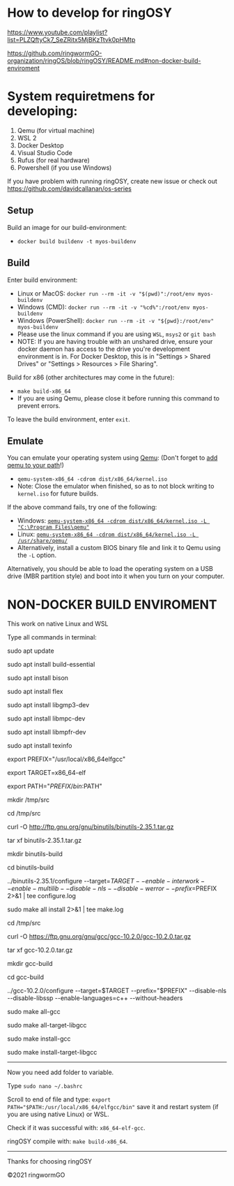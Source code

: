 
# How to develop for ringOSY
https://www.youtube.com/playlist?list=PLZQftyCk7_SeZRitx5MjBKzTtvk0pHMtp

https://github.com/ringwormGO-organization/ringOS/blob/ringOSY/README.md#non-docker-build-enviroment

# System requiretmens for developing:
  1. Qemu (for virtual machine)
  2. WSL 2
  3. Docker Desktop
  4. Visual Studio Code
  5. Rufus (for real hardware)
  6. Powershell (if you use Windows)
  
If you have problem with running ringOSY, create new issue or check out https://github.com/davidcallanan/os-series


## Setup

Build an image for our build-environment:
 - `docker build buildenv -t myos-buildenv`

## Build

Enter build environment:
 - Linux or MacOS: `docker run --rm -it -v "$(pwd)":/root/env myos-buildenv`
 - Windows (CMD): `docker run --rm -it -v "%cd%":/root/env myos-buildenv`
 - Windows (PowerShell): `docker run --rm -it -v "${pwd}:/root/env" myos-buildenv`
 - Please use the linux command if you are using `WSL`, `msys2` or `git bash`
 - NOTE: If you are having trouble with an unshared drive, ensure your docker daemon has access to the drive you're development environment is in. For Docker Desktop, this is in "Settings > Shared Drives" or "Settings > Resources > File Sharing".

Build for x86 (other architectures may come in the future):
 - `make build-x86_64`
 - If you are using Qemu, please close it before running this command to prevent errors.

To leave the build environment, enter `exit`.

## Emulate

You can emulate your operating system using [Qemu](https://www.qemu.org/): (Don't forget to [add qemu to your path](https://dev.to/whaleshark271/using-qemu-on-windows-10-home-edition-4062#:~:text=2.-,Add%20Qemu%20path%20to%20environment%20variables%20settings,-Copy%20the%20Qemu)!)

 - `qemu-system-x86_64 -cdrom dist/x86_64/kernel.iso`
 - Note: Close the emulator when finished, so as to not block writing to `kernel.iso` for future builds.

If the above command fails, try one of the following:
 - Windows: [`qemu-system-x86_64 -cdrom dist/x86_64/kernel.iso -L "C:\Program Files\qemu"`](https://stackoverflow.com/questions/66266448/qemu-could-not-load-pc-bios-bios-256k-bin)
 - Linux: [`qemu-system-x86_64 -cdrom dist/x86_64/kernel.iso -L /usr/share/qemu/`](https://unix.stackexchange.com/questions/134893/cannot-start-kvm-vm-because-missing-bios)
 - Alternatively, install a custom BIOS binary file and link it to Qemu using the `-L` option.

Alternatively, you should be able to load the operating system on a USB drive (MBR partition style) and boot into it when you turn on your computer.


# NON-DOCKER BUILD ENVIROMENT
This work on native Linux and WSL

Type all commands in terminal:

sudo apt update

sudo apt install build-essential

sudo apt install bison

sudo apt install flex

sudo apt install libgmp3-dev

sudo apt install libmpc-dev

sudo apt install libmpfr-dev

sudo apt install texinfo

export PREFIX="/usr/local/x86_64elfgcc"

export TARGET=x86_64-elf

export PATH="$PREFIX/bin:$PATH"

mkdir /tmp/src

cd /tmp/src

curl -O http://ftp.gnu.org/gnu/binutils/binutils-2.35.1.tar.gz

tar xf binutils-2.35.1.tar.gz

mkdir binutils-build

cd binutils-build

../binutils-2.35.1/configure --target=$TARGET --enable-interwork --enable-multilib --disable-nls --disable-werror --prefix=$PREFIX 2>&1 | tee configure.log

sudo make all install 2>&1 | tee make.log

cd /tmp/src

curl -O https://ftp.gnu.org/gnu/gcc/gcc-10.2.0/gcc-10.2.0.tar.gz

tar xf gcc-10.2.0.tar.gz

mkdir gcc-build

cd gcc-build

../gcc-10.2.0/configure --target=$TARGET --prefix="$PREFIX" --disable-nls --disable-libssp --enable-languages=c++ --without-headers

sudo make all-gcc

sudo make all-target-libgcc

sudo make install-gcc

sudo make install-target-libgcc

-----------

Now you need add folder to variable.

Type ```sudo nano ~/.bashrc```

Scroll to end of file and type: ```export PATH="$PATH:/usr/local/x86_64/elfgcc/bin"``` save it and restart system (if you are using native Linux) or WSL.

Check if it was successful with: ```x86_64-elf-gcc```.

ringOSY compile with: ```make build-x86_64```.

_________

Thanks for choosing ringOSY

©2021 ringwormGO
